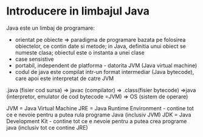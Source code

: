 # Introducere in limbajul Java

Java este un limbaj de programare:
- orientat pe obiecte => paradigma de programare bazata pe folosirea obiectelor, ce contin date si metode; 
in Java, definitia unui obiect se numeste clasa; obiectul este o instanta a unei clase
- case sensistive
- portabil, independent de platforma - datorita JVM (Java virtual machine)
- codul de java este compilat intr-un format intermediar (Java bytecode), care apoi este interpretat de catre JVM

.java​ (fisier cod sursa) => ​javac​ (compilator) => ​.class​ (fisier bytecode) =>java ​(interpretor, emulator de cod bytecode = ​JVM​) => ​OS​ (sistem de operare)

JVM = Java Virtual Machine
JRE = Java Runtime Environment - contine tot ce e nevoie pentru a putea rula programe Java (inclusiv JVM)
JDK = Java Development Kit - contine tot ce e nevoie pentru a putea crea programe java (inclusiv tot ce contine JRE)